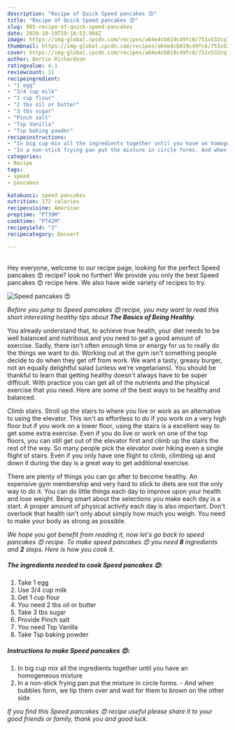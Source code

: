 ```yaml
---
description: "Recipe of Quick Speed pancakes 😍"
title: "Recipe of Quick Speed pancakes 😍"
slug: 985-recipe-of-quick-speed-pancakes
date: 2020-10-19T19:16:53.994Z
image: https://img-global.cpcdn.com/recipes/a64e4cb819c49fc6/751x532cq70/speed-pancakes-😍-recipe-main-photo.jpg
thumbnail: https://img-global.cpcdn.com/recipes/a64e4cb819c49fc6/751x532cq70/speed-pancakes-😍-recipe-main-photo.jpg
cover: https://img-global.cpcdn.com/recipes/a64e4cb819c49fc6/751x532cq70/speed-pancakes-😍-recipe-main-photo.jpg
author: Bertie Richardson
ratingvalue: 4.1
reviewcount: 11
recipeingredient:
- "1 egg"
- "3/4 cup milk"
- "1 cup flour"
- "2 tbs oil or butter"
- "3 tbs sugar"
- "Pinch salt"
- "Tsp Vanilla"
- "Tsp baking powder"
recipeinstructions:
- "In big cup mix all the ingredients together until you have an homogeneous mixture"
- "In a non-stick frying pan put the mixture in circle forms. And when bubbles form, we tip them over and wait for them to brown on the other side"
categories:
- Recipe
tags:
- speed
- pancakes

katakunci: speed pancakes 
nutrition: 172 calories
recipecuisine: American
preptime: "PT39M"
cooktime: "PT42M"
recipeyield: "3"
recipecategory: Dessert

---
```

<br>
Hey everyone, welcome to our recipe page, looking for the perfect Speed pancakes 😍 recipe? look no further! We provide you only the best Speed pancakes 😍 recipe here. We also have wide variety of recipes to try.
<br>


![Speed pancakes 😍](https://img-global.cpcdn.com/recipes/a64e4cb819c49fc6/751x532cq70/speed-pancakes-😍-recipe-main-photo.jpg)

<i>Before you jump to Speed pancakes 😍 recipe, you may want to read this short interesting healthy tips about <strong>The Basics of Being Healthy</strong>.</i>

You already understand that, to achieve true health, your diet needs to be well balanced and nutritious and you need to get a good amount of exercise. Sadly, there isn't often enough time or energy for us to really do the things we want to do. Working out at the gym isn't something people decide to do when they get off from work. We want a tasty, greasy burger, not an equally delightful salad (unless we’re vegetarians). You should be thankful to learn that getting healthy doesn't always have to be super difficult. With practice you can get all of the nutrients and the physical exercise that you need. Here are some of the best ways to be healthy and balanced.

Climb stairs. Stroll up the stairs to where you live or work as an alternative to using the elevator. This isn't as effortless to do if you work on a very high floor but if you work on a lower floor, using the stairs is a excellent way to get some extra exercise. Even if you do live or work on one of the top floors, you can still get out of the elevator first and climb up the stairs the rest of the way. So many people pick the elevator over hiking even a single flight of stairs. Even if you only have one flight to climb, climbing up and down it during the day is a great way to get additional exercise. 

There are plenty of things you can go after to become healthy. An expensive gym membership and very hard to stick to diets are not the only way to do it. You can do little things each day to improve upon your health and lose weight. Being smart about the selections you make each day is a start. A proper amount of physical activity each day is also important. Don't overlook that health isn't only about simply how much you weigh. You need to make your body as strong as possible. 


<i>We hope you got benefit from reading it, now let's go back to speed pancakes 😍 recipe. To make speed pancakes 😍 you need <strong>8</strong> ingredients and <strong>2</strong> steps. Here is how you cook it.
</i>

##### The ingredients needed to cook Speed pancakes 😍:

1. Take 1 egg
1. Use 3/4 cup milk
1. Get 1 cup flour
1. You need 2 tbs oil or butter
1. Take 3 tbs sugar
1. Provide Pinch salt
1. You need Tsp Vanilla
1. Take Tsp baking powder


##### Instructions to make Speed pancakes 😍:

1. In big cup mix all the ingredients together until you have an homogeneous mixture
1. In a non-stick frying pan put the mixture in circle forms. - And when bubbles form, we tip them over and wait for them to brown on the other side


<i>If you find this Speed pancakes 😍 recipe useful please share it to your good friends or family, thank you and good luck.</i>
